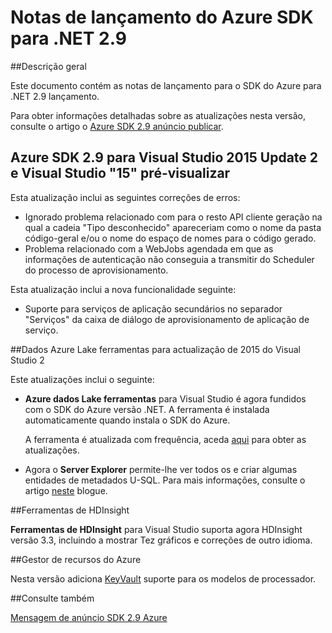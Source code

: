 <properties 
   pageTitle="Notas de lançamento do Azure SDK para .NET 2.9" 
   description="Notas de lançamento do Azure SDK para .NET 2.9" 
   services="app-service\web" 
   documentationCenter=".net" 
   authors="Juliako" 
   manager="erikre" 
   editor=""/>

<tags
   ms.service="app-service"
   ms.devlang="multiple"
   ms.topic="article"
   ms.tgt_pltfrm="na"
   ms.workload="integration" 
   ms.date="10/17/2016"
   ms.author="juliako"/>

# <a name="azure-sdk-for-net-29-release-notes"></a>Notas de lançamento do Azure SDK para .NET 2.9

##<a name="overview"></a>Descrição geral

Este documento contém as notas de lançamento para o SDK do Azure para .NET 2.9 lançamento. 

Para obter informações detalhadas sobre as atualizações nesta versão, consulte o artigo o [Azure SDK 2.9 anúncio publicar](https://azure.microsoft.com/blog/announcing-visual-studio-azure-tools-and-sdk-2-9/).

## <a name="azure-sdk-29-for-visual-studio-2015-update-2-and-visual-studio-15-preview"></a>Azure SDK 2.9 para Visual Studio 2015 Update 2 e Visual Studio "15" pré-visualizar
 
Esta atualização inclui as seguintes correções de erros:

- Ignorado problema relacionado com para o resto API cliente geração na qual a cadeia "Tipo desconhecido" apareceriam como o nome da pasta código-geral e/ou o nome do espaço de nomes para o código gerado.
- Problema relacionado com a WebJobs agendada em que as informações de autenticação não conseguia a transmitir do Scheduler do processo de aprovisionamento.

Esta atualização inclui a nova funcionalidade seguinte:

- Suporte para serviços de aplicação secundários no separador "Serviços" da caixa de diálogo de aprovisionamento de aplicação de serviço. 

##<a name="azure-data-lake-tools-for-visual-studio-2015-update-2"></a>Dados Azure Lake ferramentas para actualização de 2015 do Visual Studio 2
 
Este atualizações inclui o seguinte:

- **Azure dados Lake ferramentas** para Visual Studio é agora fundidos com o SDK do Azure versão .NET. A ferramenta é instalada automaticamente quando instala o SDK do Azure. 

    A ferramenta é atualizada com frequência, aceda [aqui](http://aka.ms/datalaketool) para obter as atualizações.

- Agora o **Server Explorer** permite-lhe ver todos os e criar algumas entidades de metadados U-SQL. Para mais informações, consulte o artigo [neste](https://azure.microsoft.com/documentation/services/data-lake-analytics/) blogue.


##<a name="hdinsight-tools"></a>Ferramentas de HDInsight 

**Ferramentas de HDInsight** para Visual Studio suporta agora HDInsight versão 3.3, incluindo a mostrar Tez gráficos e correções de outro idioma.


##<a name="azure-resource-manager"></a>Gestor de recursos do Azure 

Nesta versão adiciona [KeyVault](../resource-manager-keyvault-parameter.md) suporte para os modelos de processador.

##<a name="see-also"></a>Consulte também

[Mensagem de anúncio SDK 2.9 Azure](https://azure.microsoft.com/blog/announcing-visual-studio-azure-tools-and-sdk-2-9/)
